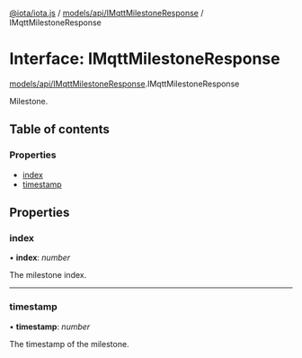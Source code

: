 [@iota/iota.js](../README.md) / [models/api/IMqttMilestoneResponse](../modules/models_api_imqttmilestoneresponse.md) / IMqttMilestoneResponse

# Interface: IMqttMilestoneResponse

[models/api/IMqttMilestoneResponse](../modules/models_api_imqttmilestoneresponse.md).IMqttMilestoneResponse

Milestone.

## Table of contents

### Properties

- [index](models_api_imqttmilestoneresponse.imqttmilestoneresponse.md#index)
- [timestamp](models_api_imqttmilestoneresponse.imqttmilestoneresponse.md#timestamp)

## Properties

### index

• **index**: *number*

The milestone index.

___

### timestamp

• **timestamp**: *number*

The timestamp of the milestone.
